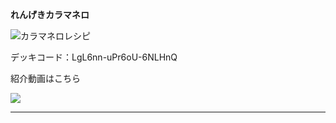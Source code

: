 __れんげきカラマネロ__

![カラマネロレシピ](https://i.imgur.com/0GpYbvS.png)

デッキコード：LgL6nn-uPr6oU-6NLHnQ

紹介動画はこちら

[![](https://img.youtube.com/vi/1s15LqAxBQk/0.jpg)](https://www.youtube.com/watch?v=1s15LqAxBQk)

***
